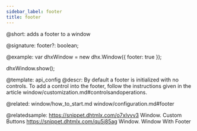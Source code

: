 ```yaml
---
sidebar_label: footer
title: footer
---          
```


@short: adds a footer to a window

@signature: footer?: boolean;

@example: 
var dhxWindow = new dhx.Window({
    footer: true
});

dhxWindow.show();

@template:	api_config
@descr: 
By default a footer is initialized with no controls. To add a control into the footer, follow the instructions given in the article window/customization.md#controlsandoperations.

@related: window/how_to_start.md
window/configuration.md#footer

@relatedsample: 
https://snippet.dhtmlx.com/o7xlvvv3	Window. Custom Buttons
https://snippet.dhtmlx.com/qu5j85ag	Window. Window With Footer